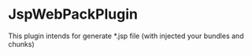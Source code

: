 # JspWebPackPlugin
This plugin intends for generate *.jsp file (with injected your bundles and chunks)
